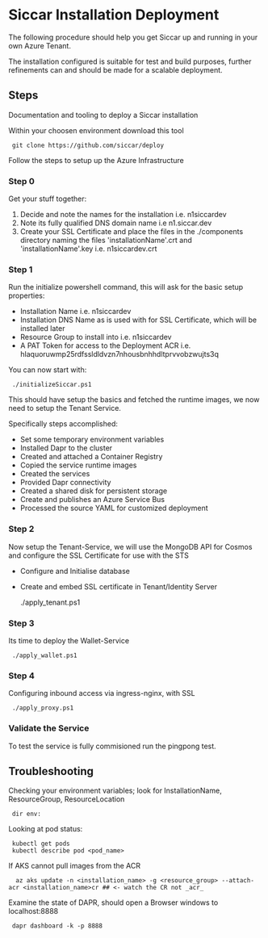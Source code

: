 # Siccar Installation Deployment

The following procedure should help you get Siccar up and running in your own Azure Tenant.

The installation configured is suitable for test and build purposes, further refinements can and should be made for a scalable deployment.
## Steps

Documentation and tooling to deploy a Siccar installation

Within your choosen environment download this tool

     git clone https://github.com/siccar/deploy

Follow the steps to setup up the Azure Infrastructure

### Step 0

Get your stuff together:

1. Decide and note the names for the installation i.e. n1siccardev
2. Note its fully qualified DNS domain name i.e n1.siccar.dev
3. Create your SSL Certificate and place the files in the ./components directory naming the files 'installationName'.crt and 'installationName'.key i.e. n1siccardev.crt  

### Step 1

Run the initialize powershell command, this will ask for the basic setup properties:

* Installation Name i.e. n1siccardev
* Installation DNS Name as is used with for SSL Certificate, which will be installed later
* Resource Group to install into  i.e. n1siccardev
* A PAT Token for access to the Deployment ACR i.e. hlaquoruwmp25rdfssldldvzn7nhousbnhhdltprvvobzwujts3q

You can now start with:

     ./initializeSiccar.ps1

This should have setup the basics and fetched the runtime images, we now need to setup the Tenant Service.

Specifically steps accomplished:

* Set some temporary environment variables
* Installed Dapr to the cluster
* Created and attached a Container Registry
* Copied the service runtime images
* Created the services
* Provided Dapr connectivity
* Created a shared disk for persistent storage
* Create and publishes an Azure Service Bus
* Processed the source YAML for customized deployment

### Step 2

Now setup the Tenant-Service, we will use the MongoDB API for Cosmos and configure the SSL Certificate for use with the STS

* Configure and Initialise database
* Create and embed SSL certificate in Tenant/Identity Server

     ./apply_tenant.ps1

### Step 3

Its time to deploy the Wallet-Service

     ./apply_wallet.ps1

### Step 4

Configuring inbound access via ingress-nginx, with SSL

     ./apply_proxy.ps1

### Validate the Service

To test the service is fully commisioned run the pingpong test.
## Troubleshooting

Checking your environment variables; look for InstallationName, ResourceGroup, ResourceLocation

     dir env:

Looking at pod status:

     kubectl get pods
     kubectl describe pod <pod_name>

If AKS cannot pull images from the ACR

      az aks update -n <installation_name> -g <resource_group> --attach-acr <installation_name>cr ## <- watch the CR not _acr_

Examine the state of DAPR, should open a Browser windows to localhost:8888

     dapr dashboard -k -p 8888

